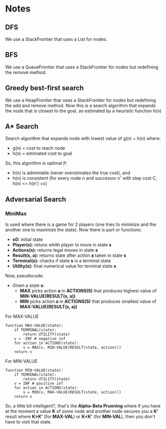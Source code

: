 # Notes

## DFS

We use a StackFrontier that uses a List for nodes.


## BFS

We use a QueueFrontier that uses a StackFrontier for nodes but redefining the remove method.


## Greedy best-first search

We use a HeapFrontier thar uses a StackFrontier for nodes but redefining the add and remove method.
Now this is a search algorithm that expands the node that is closest to the goal, as estimated by a heuristic function h(n)


## A\* Search

Search algorithm that expands node with lowest value of g(n) + h(n) where:
+ g(n) = cost to reach node
+ h(n) = estimated cost to goal

So, this algorithm is optimal if:
- h(n) is adminisble (never overstimates the true cost), and
- h(n) is consistent (for every node n and successor n' with step cost C, h(n) <= h(n') +c)


## Adversarial Search 

### MiniMax

Is used where there is a game for 2 players (one tries to minimize and the another one to maximize the state). Now there is part or functions:

+ **s0:** initial state
+ **Player(s):** retuns whith player to move in state **s**
+ **Actions(s):** returns legal moves in state **s**
+ **Result(s, a):** returns state after action **a** taken in state **s**
+ **Terminal(s):** chacks if state **s** is a terminal state
+ **Utility(s):** final numerical value for terminal state **s**

Now, pseudocode:

+ Given a state **s**:
    + **MAX** picks action **a** in **ACTIONS(S)** that produces highest value of **MIN-VALUE(RESULT(s, a))**
    + **MIN** picks action **a** in **ACTIONS(S)** that produces smallest value of **MAX-VALUE(RESULT(s, a))**

For MAX-VALUE
```
function MAX-VALUE(state):
    if TERMINAL(state):
        return UTILITY(state)
    v = -INF # negative inf
    for action in ACTIONS(state):
        v = MAX(v, MIN-VALUE(RESULT(state, action)))
    return v
```

For MIN-VALUE
```
function MIN-VALUE(state):
    if TERMINAL(state):
        return UTILITY(state)
    v = INF # positive inf
    for action in ACTIONS(state):
        v = MIN(v, MAX-VALUE(RESULT(state, action)))
    return v
```

So, a little bit intelligent?, that's the **Alpha-Beta Prunning** where if you have at the moment a value **K** of some node and another node secures you a **K'** result where **K>K'** (for **MAX-VAL**) or **K<K'** (for **MIN-VAL**), then you don't have to visit that state.

